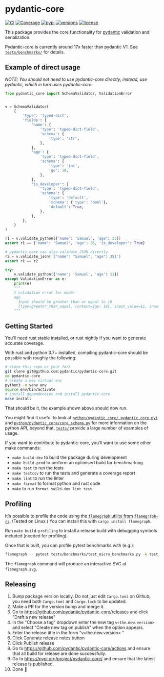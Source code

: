 # pydantic-core    
     
[![CI](https://github.com/pydantic/pydantic-core/workflows/ci/badge.svg?event=push)](https://github.com/pydantic/pydantic-core/actions?query=event%3Apush+branch%3Amain+workflow%3Aci)
[![Coverage](https://codecov.io/gh/pydantic/pydantic-core/branch/main/graph/badge.svg)](https://codecov.io/gh/pydantic/pydantic-core)
[![pypi](https://img.shields.io/pypi/v/pydantic-core.svg)](https://pypi.python.org/pypi/pydantic-core)
[![versions](https://img.shields.io/pypi/pyversions/pydantic-core.svg)](https://github.com/pydantic/pydantic-core)
[![license](https://img.shields.io/github/license/pydantic/pydantic-core.svg)](https://github.com/pydantic/pydantic-core/blob/main/LICENSE)

This package provides the core functionality for [pydantic](https://docs.pydantic.dev) validation and serialization.

Pydantic-core is currently around 17x faster than pydantic V1.
See [`tests/benchmarks/`](./tests/benchmarks/) for details.

## Example of direct usage

_NOTE: You should not need to use pydantic-core directly; instead, use pydantic, which in turn uses pydantic-core._

```py
from pydantic_core import SchemaValidator, ValidationError


v = SchemaValidator(
    {
        'type': 'typed-dict',
        'fields': {
            'name': {
                'type': 'typed-dict-field',
                'schema': {
                    'type': 'str',
                },
            },
            'age': {
                'type': 'typed-dict-field',
                'schema': {
                    'type': 'int',
                    'ge': 18,
                },
            },
            'is_developer': {
                'type': 'typed-dict-field',
                'schema': {
                    'type': 'default',
                    'schema': {'type': 'bool'},
                    'default': True,
                },
            },
        },
    }
)

r1 = v.validate_python({'name': 'Samuel', 'age': 35})
assert r1 == {'name': 'Samuel', 'age': 35, 'is_developer': True}

# pydantic-core can also validate JSON directly
r2 = v.validate_json('{"name": "Samuel", "age": 35}')
assert r1 == r2

try:
    v.validate_python({'name': 'Samuel', 'age': 11})
except ValidationError as e:
    print(e)
    """
    1 validation error for model
    age
      Input should be greater than or equal to 18
      [type=greater_than_equal, context={ge: 18}, input_value=11, input_type=int]
    """
```

## Getting Started

You'll need rust stable [installed](https://rustup.rs/), or rust nightly if you want to generate accurate coverage.

With rust and python 3.7+ installed, compiling pydantic-core should be possible with roughly the following:

```bash
# clone this repo or your fork
git clone git@github.com:pydantic/pydantic-core.git
cd pydantic-core
# create a new virtual env
python3 -m venv env
source env/bin/activate
# install dependencies and install pydantic-core
make install
```

That should be it, the example shown above should now run.

You might find it useful to look at [`python/pydantic_core/_pydantic_core.pyi`](./python/pydantic_core/_pydantic_core.pyi) and
[`python/pydantic_core/core_schema.py`](./python/pydantic_core/core_schema.py) for more information on the python API,
beyond that, [`tests/`](./tests) provide a large number of examples of usage.

If you want to contribute to pydantic-core, you'll want to use some other make commands:
* `make build-dev` to build the package during development
* `make build-prod` to perform an optimised build for benchmarking
* `make test` to run the tests
* `make testcov` to run the tests and generate a coverage report
* `make lint` to run the linter
* `make format` to format python and rust code
* `make` to run `format build-dev lint test`

## Profiling

It's possible to profile the code using the [`flamegraph` utility from `flamegraph-rs`](https://github.com/flamegraph-rs/flamegraph). (Tested on Linux.) You can install this with `cargo install flamegraph`.

Run `make build-profiling` to install a release build with debugging symbols included (needed for profiling).

Once that is built, you can profile pytest benchmarks with (e.g.):

```bash
flamegraph -- pytest tests/benchmarks/test_micro_benchmarks.py -k test_list_of_ints_core_py --benchmark-enable
```
The `flamegraph` command will produce an interactive SVG at `flamegraph.svg`.

## Releasing

1. Bump package version locally. Do not just edit `Cargo.toml` on Github, you need both `Cargo.toml` and `Cargo.lock` to be updated.
2. Make a PR for the version bump and merge it.
3. Go to https://github.com/pydantic/pydantic-core/releases and click "Draft a new release"
4. In the "Choose a tag" dropdown enter the new tag `v<the.new.version>` and select "Create new tag on publish" when the option appears.
5. Enter the release title in the form "v<the.new.version> <YYYY-MM-DD>"
6. Click Generate release notes button
7. Click Publish release
8. Go to https://github.com/pydantic/pydantic-core/actions and ensure that all build for release are done successfully.
9. Go to https://pypi.org/project/pydantic-core/ and ensure that the latest release is published.
10. Done 🎉
